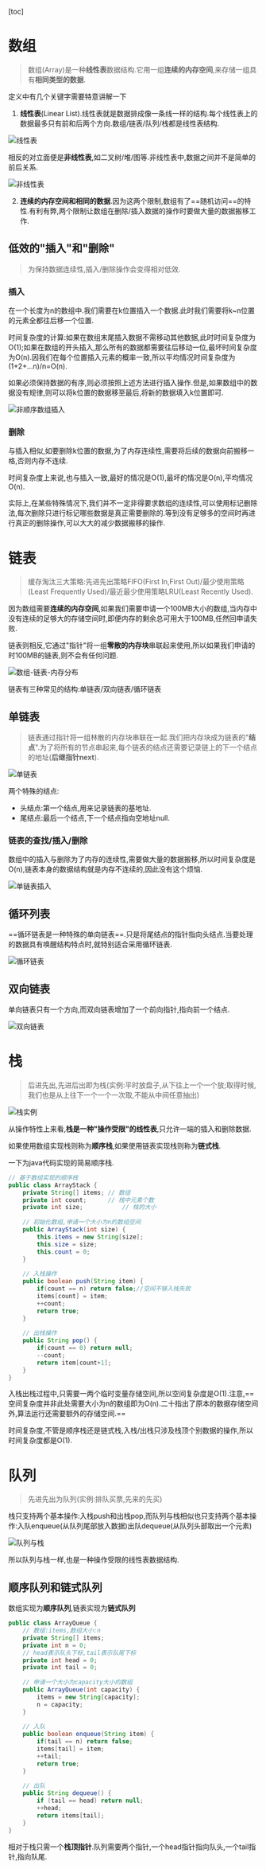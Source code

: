 [toc]

# 数组

> 数组(Array)是一种**线性表**数据结构.它用一组**连续的内存空间**,来存储一组具有**相同类型的数据**.

定义中有几个关键字需要特意讲解一下

1. **线性表**(Linear List).线性表就是数据排成像一条线一样的结构.每个线性表上的数据最多只有前和后两个方向.数组/链表/队列/栈都是线性表结构.

![线性表](../img/线性表.webp)

相反的对立面便是**非线性表**,如二叉树/堆/图等.非线性表中,数据之间并不是简单的前后关系.

![非线性表](../img/非线性表.jpg)

2. **连续的内存空间和相同的数据**.因为这两个限制,数组有了==随机访问==的特性.有利有弊,两个限制让数组在删除/插入数据的操作时要做大量的数据搬移工作.

## 低效的"插入"和"删除"
>  为保持数据连续性,插入/删除操作会变得相对低效.
### 插入

在一个长度为n的数组中.我们需要在k位置插入一个数据.此时我们需要将k~n位置的元素全都往后移一个位置.

时间复杂度的计算:如果在数组末尾插入数据不需移动其他数据,此时时间复杂度为O(1);如果在数组的开头插入,那么所有的数据都需要往后移动一位,最坏时间复杂度为O(n).因我们在每个位置插入元素的概率一致,所以平均情况时间复杂度为(1+2+...n)/n=O(n).

如果必须保持数据的有序,则必须按照上述方法进行插入操作.但是,如果数组中的数据没有规律,则可以将k位置的数据移至最后,将新的数据填入k位置即可.

![非顺序数组插入](../img/非顺序数组.webp)

### 删除

与插入相似,如要删除k位置的数据,为了内存连续性,需要将后续的数据向前搬移一格,否则内存不连续.

时间复杂度上来说,也与插入一致,最好的情况是O(1),最坏的情况是O(n),平均情况O(n).

实际上,在某些特殊情况下,我们并不一定非得要求数组的连续性,可以使用标记删除法,每次删除只进行标记哪些数据是真正需要删除的.等到没有足够多的空间时再进行真正的删除操作,可以大大的减少数据搬移的操作.

# 链表

> 缓存淘汰三大策略:先进先出策略FIFO(First In,First Out)/最少使用策略(Least Frequently Used)/最近最少使用策略LRU(Least Recently Used).

因为数组需要**连续的内存空间**,如果我们需要申请一个100MB大小的数组,当内存中没有连续的足够大的存储空间时,即便内存的剩余总可用大于100MB,任然回申请失败.

链表则相反,它通过"指针"将一组**零散的内存块**串联起来使用,所以如果我们申请的时100MB的链表,则不会有任何问题.

![数组-链表-内存分布](../img/数组-链表-内存分布.jpg)

链表有三种常见的结构:单链表/双向链表/循环链表

## 单链表

> 链表通过指针将一组林散的内存块串联在一起.我们把内存块成为链表的"**结点**".为了将所有的节点串起来,每个链表的结点还需要记录链上的下一个结点的地址(**后继指针next**).

![单链表](../img/单链表.jpg)

两个特殊的结点:

- 头结点:第一个结点,用来记录链表的基地址.
- 尾结点:最后一个结点,下一个结点指向空地址null.

### 链表的查找/插入/删除

数组中的插入与删除为了内存的连续性,需要做大量的数据搬移,所以时间复杂度是O(n),链表本身的数据结构就是内存不连续的,因此没有这个烦恼.

![单链表插入](../img/链表插入.jpg)

## 循环列表

==循环链表是一种特殊的单向链表==.只是将尾结点的指针指向头结点.当要处理的数据具有唤醒结构特点时,就特别适合采用循环链表.

![循环链表](../img/循环链表.jpg)

## 双向链表

单向链表只有一个方向,而双向链表增加了一个前向指针,指向前一个结点.

![双向链表](../img/双向链表.jpg)

# 栈

> 后进先出,先进后出即为栈(实例:平时放盘子,从下往上一个一个放;取得时候,我们也是从上往下一个一个一次取,不能从中间任意抽出)

![栈实例](../img/栈实例.jpg)

从操作特性上来看,**栈是一种"操作受限"的线性表**,只允许一端的插入和删除数据.

如果使用数组实现栈则称为**顺序栈**,如果使用链表实现栈则称为**链式栈**.

一下为java代码实现的简易顺序栈.

```java
// 基于数组实现的顺序栈
public class ArrayStack {
    private String[] items; // 数组
    private int count;		// 栈中元素个数
    private int size;			// 栈的大小
    
    // 初始化数组,申请一个大小为n的数组空间
    public ArrayStack(int size) {
        this.items = new String[size];
        this.size = size;
        this.count = 0;
    }
    
    // 入栈操作
    public boolean push(String item) {
        if(count == n) return false;//空间不够入栈失败
		items[count] = item;
        ++count;
        return true;
    }
    
    // 出栈操作
    public String pop() {
        if(count == 0) return null;
        --count;
        return item[count+1];
    }
}
```

入栈出栈过程中,只需要一两个临时变量存储空间,所以空间复杂度是O(1).注意,==空间复杂度并非此处需要大小为n的数组即为O(n).二十指出了原本的数据存储空间外,算法运行还需要额外的存储空间.==

时间复杂度,不管是顺序栈还是链式栈,入栈/出栈只涉及栈顶个别数据的操作,所以时间复杂度都是O(1).

# 队列

> 先进先出为队列(实例:排队买票,先来的先买)

栈只支持两个基本操作:入栈push和出栈pop,而队列与栈相似也只支持两个基本操作:入队enqueue(从队列尾部放入数据)出队dequeue(从队列头部取出一个元素)

![队列与栈](../img/队列与栈.webp)

所以队列与栈一样,也是一种操作受限的线性表数据结构.

## 顺序队列和链式队列

数组实现为**顺序队列**,链表实现为**链式队列**

```java
public class ArrayQueue {
    // 数组:items,数组大小:n
    private String[] items;
    private int n = 0;
    // head表示队头下标,tail表示队尾下标
    private int head = 0;
    private int tail = 0;
    
    // 申请一个大小为capacity大小的数组
    public ArrayQueue(int capacity) {
        items = new String[capacity];
        n = capacity;
    }
    
    // 入队
    public boolean enqueue(String item) {
        if(tail == n) return false;
        items[tail] = item;
        ++tail;
        return true;
    }
    
    // 出队
    public String dequeue() {
        if (tail == head) return null;
        ++head;
        return items[tail];
    }
}
```

相对于栈只需一个**栈顶指针**.队列需要两个指针,一个head指针指向队头,一个tail指针,指向队尾.
